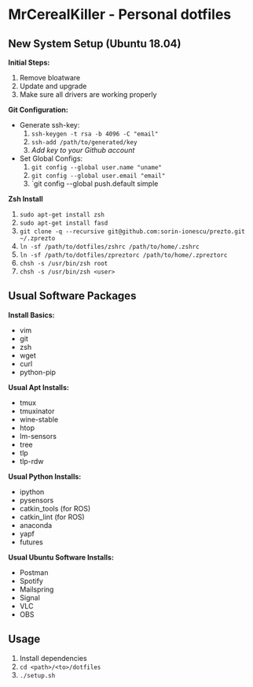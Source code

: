 # MrCerealKiller - Personal dotfiles

## New System Setup (Ubuntu 18.04)
**Initial Steps:**
1. Remove bloatware
2. Update and upgrade
3. Make sure all drivers are working properly

**Git Configuration:**
* Generate ssh-key:
    1. `ssh-keygen -t rsa -b 4096 -C "email"`
    2. `ssh-add /path/to/generated/key`
    3. _Add key to your Github account_
* Set Global Configs:
    1. `git config --global user.name "uname"`
    2. `git config --global user.email "email"`
    3. `git config --global push.default simple

**Zsh Install**
1. `sudo apt-get install zsh`
2. `sudo apt-get install fasd`
3. `git clone -q --recursive git@github.com:sorin-ionescu/prezto.git ~/.zprezto`
4. `ln -sf /path/to/dotfiles/zshrc /path/to/home/.zshrc`
5. `ln -sf /path/to/dotfiles/zpreztorc /path/to/home/.zpreztorc`
6. `chsh -s /usr/bin/zsh root`
7. `chsh -s /usr/bin/zsh <user>`

## Usual Software Packages
**Install Basics:**
* vim
* git
* zsh
* wget
* curl
* python-pip

**Usual Apt Installs:**
* tmux
* tmuxinator
* wine-stable
* htop
* lm-sensors
* tree
* tlp
* tlp-rdw

**Usual Python Installs:**
* ipython
* pysensors
* catkin_tools (for ROS)
* catkin_lint (for ROS)
* anaconda
* yapf
* futures

**Usual Ubuntu Software Installs:**
* Postman
* Spotify
* Mailspring
* Signal
* VLC
* OBS

## Usage
1. Install dependencies
2. `cd <path>/<to>/dotfiles`
3. `./setup.sh`
